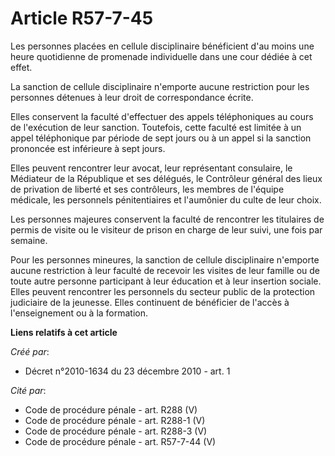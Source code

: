# Article R57-7-45

Les personnes placées en cellule disciplinaire bénéficient d'au moins une heure quotidienne de promenade individuelle dans
une cour dédiée à cet effet. 

La sanction de cellule disciplinaire n'emporte aucune restriction pour les personnes détenues à leur droit de correspondance
écrite. 

Elles conservent la faculté d'effectuer des appels téléphoniques au cours de l'exécution de leur sanction. Toutefois, cette
faculté est limitée à un appel téléphonique par période de sept jours ou à un appel si la sanction prononcée est inférieure à
sept jours. 

Elles peuvent rencontrer leur avocat, leur représentant consulaire, le Médiateur de la République et ses délégués, le
Contrôleur général des lieux de privation de liberté et ses contrôleurs, les membres de l'équipe médicale, les personnels
pénitentiaires et l'aumônier du culte de leur choix. 

Les personnes majeures conservent la faculté de rencontrer les titulaires de permis de visite ou le visiteur de prison en
charge de leur suivi, une fois par semaine. 

Pour les personnes mineures, la sanction de cellule disciplinaire n'emporte aucune restriction à leur faculté de recevoir les
visites de leur famille ou de toute autre personne participant à leur éducation et à leur insertion sociale. Elles peuvent
rencontrer les personnels du secteur public de la protection judiciaire de la jeunesse. Elles continuent de bénéficier de
l'accès à l'enseignement ou à la formation.

**Liens relatifs à cet article**

_Créé par_:

  - Décret n°2010-1634 du 23 décembre 2010 - art. 1

_Cité par_:

  - Code de procédure pénale - art. R288 (V)
  - Code de procédure pénale - art. R288-1 (V)
  - Code de procédure pénale - art. R288-3 (V)
  - Code de procédure pénale - art. R57-7-44 (V)
